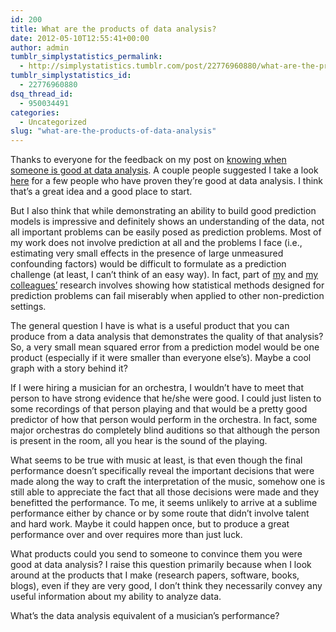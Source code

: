 ```yaml
---
id: 200
title: What are the products of data analysis?
date: 2012-05-10T12:55:41+00:00
author: admin
tumblr_simplystatistics_permalink:
  - http://simplystatistics.tumblr.com/post/22776960880/what-are-the-products-of-data-analysis
tumblr_simplystatistics_id:
  - 22776960880
dsq_thread_id:
  - 950034491
categories:
  - Uncategorized
slug: "what-are-the-products-of-data-analysis"
---
```

Thanks to everyone for the feedback on my post on <a href="http://simplystatistics.tumblr.com/post/22585430491/how-do-you-know-if-someone-is-great-at-data-analysis" target="_blank">knowing when someone is good at data analysis</a>. A couple people suggested I take a look <a href="http://www.kaggle.com/users" target="_blank">here</a> for a few people who have proven they&#8217;re good at data analysis. I think that&#8217;s a great idea and a good place to start.

But I also think that while demonstrating an ability to build good prediction models is impressive and definitely shows an understanding of the data, not all important problems can be easily posed as prediction problems. Most of my work does not involve prediction at all and the problems I face (i.e., estimating very small effects in the presence of large unmeasured confounding factors) would be difficult to formulate as a prediction challenge (at least, I can&#8217;t think of an easy way). In fact, part of <a href="http://www.scribd.com/full/28736728?access_key=key-21htoe67zs4rs9ecj1al" target="_blank">my</a> and <a href="http://www.ncbi.nlm.nih.gov/pubmed/22364439" target="_blank">my colleagues&#8217;</a> research involves showing how statistical methods designed for prediction problems can fail miserably when applied to other non-prediction settings.

The general question I have is what is a useful product that you can produce from a data analysis that demonstrates the quality of that analysis? So, a very small mean squared error from a prediction model would be one product (especially if it were smaller than everyone else&#8217;s). Maybe a cool graph with a story behind it? 

If I were hiring a musician for an orchestra, I wouldn&#8217;t have to meet that person to have strong evidence that he/she were good. I could just listen to some recordings of that person playing and that would be a pretty good predictor of how that person would perform in the orchestra. In fact, some major orchestras do completely blind auditions so that although the person is present in the room, all you hear is the sound of the playing.

What seems to be true with music at least, is that even though the final performance doesn&#8217;t specifically reveal the important decisions that were made along the way to craft the interpretation of the music, somehow one is still able to appreciate the fact that all those decisions were made and they benefitted the performance. To me, it seems unlikely to arrive at a sublime performance either by chance or by some route that didn&#8217;t involve talent and hard work. Maybe it could happen once, but to produce a great performance over and over requires more than just luck.

What products could you send to someone to convince them you were good at data analysis? I raise this question primarily because when I look around at the products that I make (research papers, software, books, blogs), even if they are very good, I don&#8217;t think they necessarily convey any useful information about my ability to analyze data.

What&#8217;s the data analysis equivalent of a musician&#8217;s performance?
